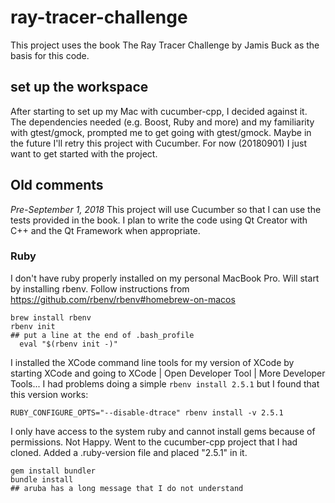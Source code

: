 # ray-tracer-challenge
This project uses the book The Ray Tracer Challenge by Jamis Buck as the basis for this code.

## set up the workspace
After starting to set up my Mac with cucumber-cpp, I decided against it. The dependencies needed (e.g. Boost, Ruby and more) and my
familiarity with gtest/gmock, prompted me to get going with gtest/gmock. Maybe in the future I'll retry this project with Cucumber.
For now (20180901) I just want to get started with the project.

## Old comments

*Pre-September 1, 2018*
This project will use Cucumber so that I can use the tests provided in the book. I plan to write the code using Qt Creator with C++ and the Qt Framework when appropriate.

### Ruby
I don't have ruby properly installed on my personal MacBook Pro. Will start by installing rbenv. Follow instructions from
https://github.com/rbenv/rbenv#homebrew-on-macos
```
brew install rbenv
rbenv init
## put a line at the end of .bash_profile
  eval "$(rbenv init -)"
```
I installed the XCode command line tools for my version of XCode by starting XCode and going to 
XCode | Open Developer Tool | More Developer Tools...
I had problems doing a simple `rbenv install 2.5.1` but I found that this version works:
```
RUBY_CONFIGURE_OPTS="--disable-dtrace" rbenv install -v 2.5.1
```
I only have access to the system ruby and cannot install gems because of permissions. Not Happy.
Went to the cucumber-cpp project that I had cloned. Added a .ruby-version file and placed "2.5.1" in it.

```
gem install bundler
bundle install
## aruba has a long message that I do not understand
```

